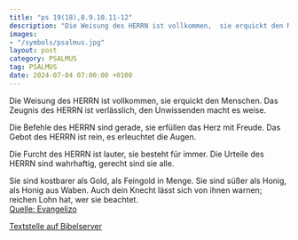 ```yaml
---
title: "ps 19(18),8.9.10.11-12"
description: "Die Weisung des HERRN ist vollkommen,  sie erquickt den Menschen.  Das Zeugnis des HERRN ist verlässlich,  den Unwissenden macht es weise.  Die Befehle des HERRN sind gerade,  sie erfüllen das Herz mit Freude. Das Gebot des HERRN ist rein,  es erleuchtet die Augen.  Die Fur...."
images:
- "/symbols/psalmus.jpg"
layout: post
category: PSALMUS
tag: PSALMUS
date: 2024-07-04 07:00:00 +0100
---
```

Die Weisung des HERRN ist vollkommen, 
sie erquickt den Menschen. 
Das Zeugnis des HERRN ist verlässlich, 
den Unwissenden macht es weise.

Die Befehle des HERRN sind gerade, 
sie erfüllen das Herz mit Freude.
Das Gebot des HERRN ist rein, 
es erleuchtet die Augen.

Die Furcht des HERRN ist lauter, 
sie besteht für immer.<!--more--> 
Die Urteile des HERRN sind wahrhaftig, 
gerecht sind sie alle.

Sie sind kostbarer als Gold, als Feingold in Menge. 
Sie sind süßer als Honig, als Honig aus Waben.
Auch dein Knecht lässt sich von ihnen warnen; 
reichen Lohn hat, wer sie beachtet.<br>
[Quelle: Evangelizo](https://evangeliumtagfuertag.org/DE/gospel)

[Textstelle auf Bibelserver](https://www.bibleserver.com/EU/ps19(18),8.9.10.11-12)
